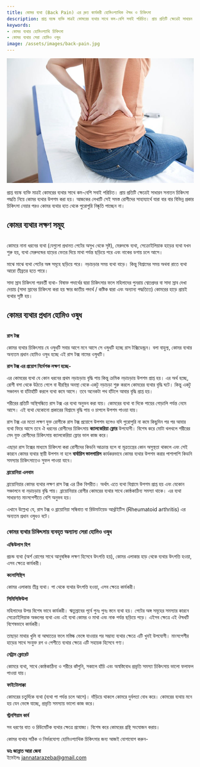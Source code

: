 ```yaml
---
title: কোমর ব্যথা (Back Pain) এর দ্রুত কার্যকরী হোমিওপ্যাথিক ঔষধ ও চিকিৎসা
description: প্রাপ্ত বয়স্ক ব্যক্তি মাত্রই কোমরের ব্যথার সাথে কম-বেশি সবাই পরিচিত। প্রায় প্রতিটি ক্ষেত্রেই সাধারন সনাতন চিকিৎসা পদ্ধতি নিয়ে কোমর ব্যথার উপশম করা হয়। আজকের লেখাটি সেই সমস্ত রোগীদের সাহায্যার্থে যারা বার বার বিভিন্ন প্রকার চিকিৎসা নেয়ার পরও কোমর ব্যথার হাত থেকে পুরোপুরি নিষ্কৃতি পাচ্ছেন না।
keywords: 
- কোমর ব্যথার হোমিওপ্যাথি চিকিৎসা
- কোমর ব্যথার সেরা হোমিও ওষুধ
image: /assets/images/back-pain.jpg
---
```

![কোমর ব্যথার হোমিওপ্যাথি চিকিৎসা](/assets/images/back-pain.jpg)

প্রাপ্ত বয়স্ক ব্যক্তি মাত্রই কোমরের ব্যথার সাথে কম-বেশি সবাই পরিচিত। প্রায় প্রতিটি ক্ষেত্রেই সাধারন সনাতন চিকিৎসা পদ্ধতি নিয়ে কোমর ব্যথার উপশম করা হয়। আজকের লেখাটি সেই সমস্ত রোগীদের সাহায্যার্থে যারা বার বার বিভিন্ন প্রকার চিকিৎসা নেয়ার পরও কোমর ব্যথার হাত থেকে পুরোপুরি নিষ্কৃতি পাচ্ছেন না।

<h2>কোমর ব্যথার লক্ষণ সমূহ</h2>
<br>
কোমরে নানা ধরনের ব্যথা (যেগুলো প্রধানত পেটের অসুখ থেকে সৃষ্ট), মেরুদন্ডে ব্যথা, সেক্রোইলিয়াক হাড়ের ব্যথা যখন শুরু হয়, ব্যথা মেরুদন্ডের হাড়ের ভেতর দিয়ে মাথা পর্যন্ত ছড়িয়ে পরে এবং নাকের ডগায় চলে আসে।

মাঝে মাঝে ব্যথা পেটের অঙ্গ সমূহে ছড়িয়ে পরে। নড়াচড়ার সময় ব্যথা বাড়ে। কিন্তু বিশ্রামের সময় অথবা রাতে ব্যথা আরো তীব্রতর হতে পারে।

সাদা স্রাব চিকিৎসা পরবর্তী ব্যথা- বিষাক্ত পদার্থের দ্বারা চিকিৎসার ফলে মহিলাদের পুনরায় শ্বেতপ্রদর বা সাদা স্রাব দেখা দেয়ায় (সাদা স্রাবের চিকিৎসা করা হয় ক্ষার জাতীয় পদার্থ / কষ্টিক দ্বারা এবং অন্যান্য পদ্ধতিতে) কোমরের হাড়ে প্রায়ই ব্যথার সৃষ্টি হয়।

<h2>কোমর ব্যথার প্রধান হোমিও ওষুধ</h2>
<br>
<strong>রাস টক্স</strong>

কোমর ব্যথার চিকিৎসায় যে ওষুধটি সবার আগে মনে আসে সে ওষুধটি হচ্ছে রাস টক্সিডেন্ড্রন। বলা বাহুল্য, কোমর ব্যথার অন্যতম প্রধান হোমিও ওষুধ হচ্ছে এই রাস টক্স নামের ওষুধটি।

<b>রাস টক্স এর প্রয়োগ নির্দেশক লক্ষণ হচ্ছে-</b>

এর কোমরের ব্যথা যে কোন ধরনের প্রথম নড়াচড়ায় বৃদ্ধি পায় কিন্তু ক্রমিক নড়াচড়ায় উপশম প্রাপ্ত হয়। এর অর্থ হচ্ছে, রোগী বসা থেকে উঠতে গেলে বা ধীরস্থির অবস্থা থেকে একটু নড়াচড়া শুরু করলে কোমরের ব্যথার বৃদ্ধি ঘটে। কিন্তু একটু সঞ্চালন বা হাঁটাহাঁটি করলে ব্যথা কমে আসে। তবে অনেকটা পথ হাঁটলে আবার বৃদ্ধি প্রাপ্ত হয়।

শরীরের প্রতিটি অস্থিসন্ধিতে রাস টক্স এর ব্যথা অনুভব করা যায়। কোমরের ব্যথা বা দিকে পায়ের গোড়ালি পর্যন্ত নেমে আসে। এই ব্যথা যেকোনো প্রকারের বিশ্রামে বৃদ্ধি পায় ও চাপলে উপশম পাওয়া যায়।

রাস টক্স এর মতো লক্ষণ যুক্ত রোগীকে রাস টক্স প্রয়োগে উপশম হলেও যদি পুরোপুরি না কমে কিছুদিন পর পর আবার ব্যথা ফিরে আসে তবে ঐ ধরনের রোগীদের চিকিৎসায় <strong>ক্যালকেরিয়া ফ্লোর</strong> উপযোগী। বিশেষ করে মোটা থলথলে শরীরের মেদ যুক্ত রোগীদের চিকিৎসায় ক্যালকেরিয়া ফ্লোর ভাল কাজ করে।

এছাড়া রাস টক্সের মাধ্যমে চিকিৎসা করা রোগীদের কিডনি আক্রান্ত হলে বা মূত্রতন্ত্রের কোন অসুস্থতা থাকলে এবং সেই কারনে কোমর ব্যথার স্থায়ী উপশম না হলে <strong>বার্বারিস ভালগারিস</strong> কার্যকরভাবে কোমর ব্যথার উপশম করার পাশাপাশি কিডনি সমস্যার চিকিৎসাতেও সুফল পাওয়া যাবে।

<strong>ব্রায়োনিয়া এলবাম</strong>

ব্রায়োনিয়ার কোমর ব্যথার লক্ষণ রাস টক্স এর ঠিক বিপরীত। অর্থাৎ এতে ব্যথা বিশ্রামে উপশম প্রাপ্ত হয় এবং যেকোন সঞ্চালনে বা নড়াচড়ায় বৃদ্ধি পায়। ব্রায়োনিয়ার রোগীর কোমরের ব্যথার সাথে কোষ্ঠকাঠিন্য সমস্যা থাকে। এর ব্যথা সাধারণত মাংসপেশীতে বেশি অনুভব হয়।

এখানে উল্লেখ্য যে, রাস টক্স ও ব্রায়োনিয়া সন্ধিবাত বা রিউমাটয়েড আর্থ্রাইটিস (Rheumatoid arthritis) এর অন্যতম প্রধান ওষুধও বটে।

<h3>কোমর ব্যথার চিকিৎসায় ব্যবহৃত অন্যান্য সেরা হোমিও ওষুধ</h3>

<strong>এস্কিউলাস হিপ</strong>

প্রচন্ড ব্যথা (অর্শ রোগের সাথে আনুষঙ্গিক লক্ষণ হিসেবে উৎপত্তি হয়), কোমর এলাকার হাড় থেকে ব্যথার উৎপত্তি হওয়া, এসব ক্ষেত্রে কার্যকরী।

<strong>কলোসিন্থিস</strong>

কোমর এলাকায় তীব্র ব্যথা। পা থেকে ব্যথার উৎপত্তি হওয়া, এসব ক্ষেত্রে কার্যকরী।

<strong>সিমিসিফিউগা</strong>

মহিলাদের উপর বিশেষ ভাবে কার্যকরী। ঋতুস্রাবের পূর্বে পুনঃ পুনঃ স্তনে ব্যথা হয়। পেটের অঙ্গ সমূহের সমস্যার কারনে সেক্রোইলিয়াক অঞ্চলের ব্যথা এবং এই ব্যথা কোমর ও মাথা এবং নাক পর্যন্ত ছড়িয়ে পড়ে। এইসব ক্ষেত্রে এই ঔষধটি বিশেষভাবে কার্যকরী।

তাছাড়া মাথার খুলি বা আঘাতের ফলে মস্তিষ্ক ভেঙ্গে যাওয়ার পর সম্ভাব্য ব্যথার ক্ষেত্রে এটি খুবই উপযোগী। মাংসপেশীর হাড়ের সাথে সংযুক্ত রগ ও পেশীতে ব্যথার ক্ষেত্রে এটি সহায়ক হিসেবে গণ্য।

<strong>নেট্রাম ক্লোরেট</strong>

কোমরে ব্যথা, সাথে কোষ্ঠকাঠিন্য ও শরীরে কাঁপুনি, সকালে হাঁচি এবং অস্বস্তিবোধ প্রভৃতি সমস্যা চিকিৎসায় ভালো ফলাফল পাওয়া যায়।

<strong>ফাইটোলাক্কা</strong>

কোমরের চতুর্দিকে ব্যথা (ব্যথা পা পর্যন্ত চলে আসে)। দাঁড়িয়ে থাকলে কোমরে দুর্বলতা বোধ করে। কোমরের ব্যথায় মনে হয় যেন ভেঙ্গে যাচ্ছে, প্রভৃতি সমস্যায় ভালো কাজ করে।

<strong>স্ট্রনশিয়াম কার্ব</strong>

সব ধরণের বাত ও রিউমেটিক ব্যথার ক্ষেত্রে প্রযোজ্য। বিশেষ করে কোমরের গ্রন্থি সংযোজন করায়।

কোমর ব্যথার সঠিক ও নির্ভরযোগ্য হোমিওপ্যাথিক চিকিৎসার জন্য আজই যোগাযোগ করুন-

<strong>ডাঃ জান্নাত আরা জেবা</strong><br>
ইমেইলঃ <a href="mailto: jannatarazeba@gmail.com">jannatarazeba@gmail.com</a>
